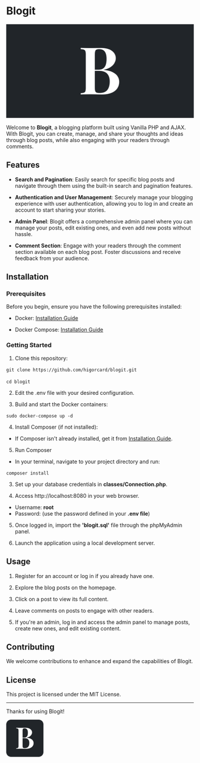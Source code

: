# Blogit
![Blogit Banner](repository-banner.png)

Welcome to **Blogit**, a blogging platform built using Vanilla PHP and AJAX. With Blogit, you can create, manage, and share your thoughts and ideas through blog posts, while also engaging with your readers through comments.

## Features
- **Search and Pagination**: Easily search for specific blog posts and navigate through them using the built-in search and pagination features.

- **Authentication and User Management**: Securely manage your blogging experience with user authentication, allowing you to log in and create an account to start sharing your stories.

- **Admin Panel**: Blogit offers a comprehensive admin panel where you can manage your posts, edit existing ones, and even add new posts without hassle.

- **Comment Section**: Engage with your readers through the comment section available on each blog post. Foster discussions and receive feedback from your audience.

## Installation
### Prerequisites
Before you begin, ensure you have the following prerequisites installed:

- Docker: [Installation Guide](https://docs.docker.com/get-docker/)

- Docker Compose: [Installation Guide](https://docs.docker.com/compose/install/)

### Getting Started
1. Clone this repository:
```shell
git clone https://github.com/higorcard/blogit.git

cd blogit
```

2. Edit the .env file with your desired configuration.

3. Build and start the Docker containers:
```shell
sudo docker-compose up -d
```

4. Install Composer (if not installed):
  - If Composer isn't already installed, get it from [Installation Guide](https://getcomposer.org/download/).

5. Run Composer
  - In your terminal, navigate to your project directory and run:
  ```shell
  composer install
  ```

3. Set up your database credentials in **classes/Connection.php**.

5. Access http://localhost:8080 in your web browser.
  - Username: **root**
  - Password: (use the password defined in your **.env file**)

5. Once logged in, import the **'blogit.sql'** file through the phpMyAdmin panel.

5. Launch the application using a local development server.

## Usage
1. Register for an account or log in if you already have one.

2. Explore the blog posts on the homepage.

3. Click on a post to view its full content.

4. Leave comments on posts to engage with other readers.

5. If you're an admin, log in and access the admin panel to manage posts, create new ones, and edit existing content.

## Contributing
We welcome contributions to enhance and expand the capabilities of Blogit.

## License
This project is licensed under the MIT License.

---

Thanks for using Blogit!

<img src="repository-logo.png" alt="Blogit Logo" width="100" height="100">
